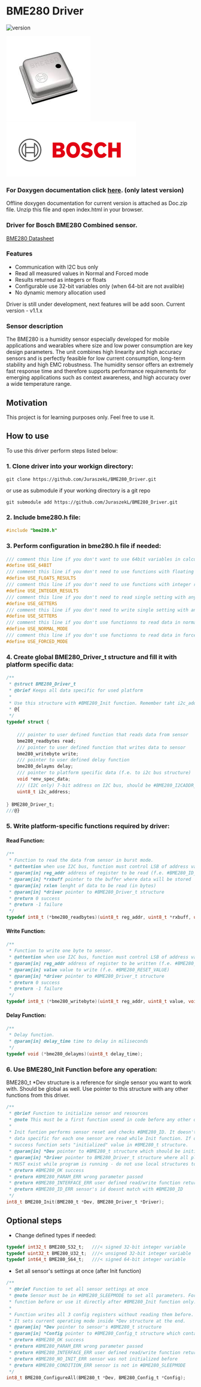 BME280 Driver
=============
![version](https://img.shields.io/github/v/release/JuraszekL/BME280_Driver?color=brightgreen)

![BME280](https://raw.githubusercontent.com/JuraszekL/BME280_Driver/master/Resources/BME280.jpeg)
![Bosch](https://raw.githubusercontent.com/JuraszekL/BME280_Driver/master/Resources/Bosch.png)

### For Doxygen documentation click [here](https://juraszekl.github.io/BME280_Driver/index.html). (only latest version)
Offline doxygen documentation for current version is attached as Doc.zip file. Unzip this file and open index.html in your browser.

### Driver for Bosch BME280 Combined sensor.
[BME280 Datasheet](https://www.bosch-sensortec.com/media/boschsensortec/downloads/datasheets/bst-bme280-ds002.pdf)

### Features

- Communication with I2C bus only
- Read all measured values in Normal and Forced mode
- Results returned as integers or floats
- Configurable use 32-bit variables only (when 64-bit are not avalible)
- No dynamic memory allocation used

Driver is still under development, next features will be add soon.
Current version - v1.1.x

### Sensor description

The BME280 is a humidity sensor especially developed for mobile applications and wearables where size and low power consumption are key design parameters.
The unit combines high linearity and high accuracy sensors and is perfectly feasible for low current consumption, long-term stability and high EMC robustness.
The humidity sensor offers an extremely fast response time and therefore supports performance requirements for emerging applications such as context awareness,
and high accuracy over a wide temperature range.

Motivation
----------

This project is for learning purposes only. Feel free to use it.

How to use
----------

To use this driver perform steps listed below:

### 1. Clone driver into your workign directory:
```console
git clone https://github.com/JuraszekL/BME280_Driver.git
```
or use as submodule if your working directory is a git repo
```console
git submodule add https://github.com/JuraszekL/BME280_Driver.git
```

### 2. Include **__bme280.h__** file:
```c
#include "bme280.h"
```

### 3. Perform configuration in **__bme280.h__** file if needed:
```c
/// comment this line if you don't want to use 64bit variables in calculations
#define USE_64BIT
/// comment this line if you don't need to use functions with floating point results
#define USE_FLOATS_RESULTS
/// comment this line if you don't need to use functions with integer results
#define USE_INTEGER_RESULTS
/// comment this line if you don't need to read single setting with any getX function
#define USE_GETTERS
/// comment this line if you don't need to write single setting with any setX function
#define USE_SETTERS
/// comment this line if you don't use functionns to read data in normal mode (BME280_ReadxxxLast/BME280_ReadxxxLast_F)
#define USE_NORMAL_MODE
/// comment this line if you don't use functionns to read data in forced mode (BME280_ReadxxxForce/BME280_ReadxxxForce_F)
#define USE_FORCED_MODE
```

### 4. Create global BME280_Driver_t structure and fill it with platform specific data:
```c
/**
 * @struct BME280_Driver_t
 * @brief Keeps all data specific for used platform
 *
 * Use this structure with #BME280_Init function. Remember taht i2c_address is 7-byte.
 * @{
 */
typedef struct {

	/// pointer to user defined function that reads data from sensor
	bme280_readbytes read;
	/// pointer to user defined function that writes data to sensor
	bme280_writebyte write;
	/// pointer to user defined delay function
	bme280_delayms delay;
	/// pointer to platform specific data (f.e. to i2c bus structure)
	void *env_spec_data;
	/// (I2C only) 7-bit address on I2C bus, should be #BME280_I2CADDR_SDOL or #BME280_I2CADDR_SDOH
	uint8_t i2c_address;

} BME280_Driver_t;
///@}
```

### 5. Write platform-specific functions required by driver:

#### Read Function:
```c
/**
 * Function to read the data from sensor in burst mode.
 * @attention when use I2C bus, function must control LSB of address value! Check datasheet and examples.
 * @param[in] reg_addr address of register to be read (f.e. #BME280_ID_ADDR)
 * @param[in] *rxbuff pointer to the buffer where data will be stored
 * @param[in] rxlen lenght of data to be read (in bytes)
 * @param[in] *driver pointer to #BME280_Driver_t structure
 * @return 0 success
 * @return -1 failure
 */
typedef int8_t (*bme280_readbytes)(uint8_t reg_addr, uint8_t *rxbuff, uint8_t rxlen, void *driver);
```

#### Write Function:
```c
/**
 * Function to write one byte to sensor.
 * @attention when use I2C bus, function must control LSB of address value! Check datasheet and examples.
 * @param[in] reg_addr address of register to be written (f.e. #BME280_RESET_ADDR)
 * @param[in] value value to write (f.e. #BME280_RESET_VALUE)
 * @param[in] *driver pointer to #BME280_Driver_t structure
 * @return 0 success
 * @return -1 failure
 */
typedef int8_t (*bme280_writebyte)(uint8_t reg_addr, uint8_t value, void *driver);
```

#### Delay Function:
```c
/**
 * Delay function.
 * @param[in] delay_time time to delay in miliseconds
 */
typedef void (*bme280_delayms)(uint8_t delay_time);
```

### 6. Use BME280_Init Function before any operation:

BME280_t *Dev structure is a reference for single sensor you want to work with. Should be global as well.
Use pointer to this structure with any other functions from this driver.

```c
/**
 * @brief Function to initialize sensor and resources
 * @note This must be a first function usend in code before any other opearion can be performed!
 *
 * Init funtion performs sensor reset and checks #BME280_ID. It doesn't set any sensor's parameters. Calibration
 * data specific for each one sensor are read while Init function. If operation is completed with
 * success function sets "initialized" value in #BME280_t structure.
 * @param[in] *Dev pointer to #BME280_t structure which should be initialized
 * @param[in] *Driver pointer to BME280_Driver_t structure where all platform specific data are stored. This structure
 * MUST exist while program is running - do not use local structures to init sensor!
 * @return #BME280_OK success
 * @return #BME280_PARAM_ERR wrong parameter passed
 * @return #BME280_INTERFACE_ERR user defined read/write function returned non-zero value
 * @return #BME280_ID_ERR sensor's id doesnt match with #BME280_ID
 */
int8_t BME280_Init(BME280_t *Dev, BME280_Driver_t *Driver);
```
Optional steps
--------------

- Change defined types if needed:
```c
typedef int32_t BME280_S32_t;	///< signed 32-bit integer variable
typedef uint32_t BME280_U32_t;	///< unsigned 32-bit integer variable
typedef int64_t BME280_S64_t;	///< signed 64-bit integer variable
```
- Set all sensor's settings at once (after Init function)
```c
/**
 * @brief Function to set all sensor settings at once
 * @note Sensor must be in #BME280_SLEEPMODE to set all parameters. Force #BME280_SLEEPMODE with #BME280_SetMode
 * function before or use it directly after #BME280_Init function only.
 *
 * Function writes all 3 config registers without reading them before. It can be usefull after power-up or reset.
 * It sets current operating mode inside *Dev structure at the end.
 * @param[in] *Dev pointer to sensor's #BME280_t structure
 * @param[in] *Config pointer to #BME280_Config_t structure which contains all paramaters to be set
 * @return #BME280_OK success
 * @return #BME280_PARAM_ERR wrong parameter passed
 * @return #BME280_INTERFACE_ERR user defined read/write function returned non-zero value
 * @return #BME280_NO_INIT_ERR sensor was not initialized before
 * @return #BME280_CONDITION_ERR sensor is not in #BME280_SLEEPMODE
 */
int8_t BME280_ConfigureAll(BME280_t *Dev, BME280_Config_t *Config);
```